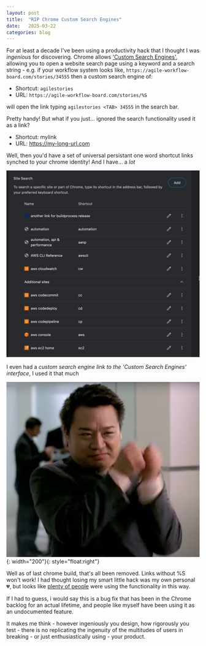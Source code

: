 ```yaml
---
layout: post
title:  "RIP Chrome Custom Search Engines"
date:   2025-03-22 
categories: blog
---
```


For at least a decade I've been using a productivity hack that I thought I was _ingenious_ for discovering. Chrome allows ['Custom Search Engines'](chrome://settings/searchEngines), allowing you to open a website search page using a keyword and a search string - e.g. if your workflow system looks like,  `https://agile-workflow-board.com/stories/34555`  then a custom search engine of:
* Shortcut: `agilestories`
* URL: `https://agile-workflow-board.com/stories/%S`
 
will open the link typing `agilestories <TAB> 34555`  in the search bar. 

Pretty handy! But what if you just... ignored the search functionality used it as a link? 
* Shortcut: mylink
* URL: https://my-long-url.com

Well, then you'd have a set of universal persistant one word shortcut links synched to your chrome identity! And I have... a _lot_

![](/assets/images/search-engines.jpg)

I even had a _custom search engine link to the 'Custom Search Engines' interface_, I used it that much

![](/assets/images/heartbreak.jpg){: width="200"}{: style="float:right"}

Well as of last chrome build, that's all been removed. Links without %S won't work! I had thought losing my smart little hack was my own personal 💔, but looks like [plenty of people](https://support.google.com/chrome/thread/329004893/manage-search-engines-only-works-with-for-shortcuts-with-s-in-the-query?hl=en) were using the functionality in this way. 

If I had to guess, i would say this is a bug fix that has been in the Chrome backlog for an actual lifetime, and people like myself have been using it as an undocumented feature. 

It makes me think - however ingeniously you design, how rigorously you test - there is no replicating the ingenuity of the multitudes of users in breaking - or just enthusiastically using - your product. 